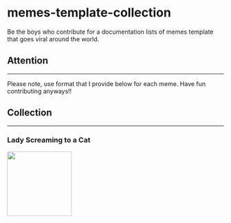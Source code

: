 # memes-template-collection
Be the boys who contribute for a documentation lists of memes template that goes viral around the world.

## Attention
-----------
Please note, use format that I provide below for each meme.
Have fun contributing anyways!!

## Collection
------------
### Lady Screaming to a Cat
<img src="https://knowyourmeme.com/memes/woman-yelling-at-a-cat" width="150" height="150">